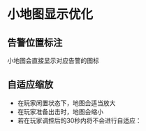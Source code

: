 # 小地图显示优化
## 告警位置标注
小地图会直接显示对应告警的图标
## 自适应缩放
- 在玩家闲置状态下，地图会适当放大
- 在玩家准备出击时，地图会缩小
- 若在玩家调控后的30秒内将不会进行自适应：  